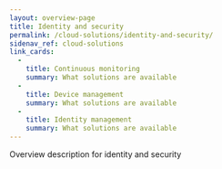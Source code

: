```yaml
---
layout: overview-page
title: Identity and security
permalink: /cloud-solutions/identity-and-security/
sidenav_ref: cloud-solutions
link_cards:
  - 
    title: Continuous monitoring
    summary: What solutions are available
  - 
    title: Device management
    summary: What solutions are available
  - 
    title: Identity management
    summary: What solutions are available
---
```

Overview description for identity and security
